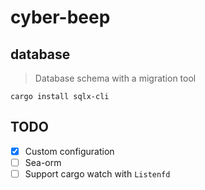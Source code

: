 # cyber-beep

## database

> Database schema with a migration tool

```shell
cargo install sqlx-cli
```

## TODO

- [x] Custom configuration
- [ ] Sea-orm 
- [ ] Support cargo watch with `Listenfd`